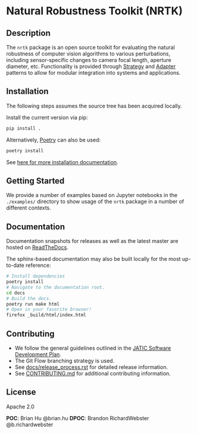 # Natural Robustness Toolkit (NRTK)

## Description
The `nrtk` package is an open source toolkit for evaluating the natural robustness of computer vision
algorithms to various perturbations, including sensor-specific changes to camera focal length, aperture
diameter, etc. Functionality is provided through [Strategy](https://en.wikipedia.org/wiki/Strategy_pattern) and [Adapter](https://en.wikipedia.org/wiki/Adapter_pattern) patterns to allow for modular integration
into systems and applications.

## Installation
The following steps assumes the source tree has been acquired locally.

Install the current version via pip:
```bash
pip install .
```

Alternatively, [Poetry](https://python-poetry.org/) can also be used:
```bash
poetry install
```

See [here for more installation documentation](
https://nrtk.readthedocs.io/en/latest/installation.html).

## Getting Started
We provide a number of examples based on Jupyter notebooks in the `./examples/` directory to show usage
of the `nrtk` package in a number of different contexts.

## Documentation
Documentation snapshots for releases as well as the latest master are hosted on
[ReadTheDocs](https://nrtk.readthedocs.io/en/latest/).

The sphinx-based documentation may also be built locally for the most
up-to-date reference:
```bash
# Install dependencies
poetry install
# Navigate to the documentation root.
cd docs
# Build the docs.
poetry run make html
# Open in your favorite browser!
firefox _build/html/index.html
```

## Contributing
- We follow the general guidelines outlined in the
[JATIC Software Development Plan](https://gitlab.jatic.net/jatic/docs/sdp/-/blob/main/Branch,%20Merge,%20Release%20Strategy.md).
- The Git Flow branching strategy is used.
- See [docs/release_process.rst](./docs/release_process.rst) for detailed release information.
- See [CONTRIBUTING.md](./CONTRIBUTING.md) for additional contributing information.

## License
Apache 2.0

**POC**: Brian Hu @brian.hu
**DPOC**: Brandon RichardWebster @b.richardwebster
